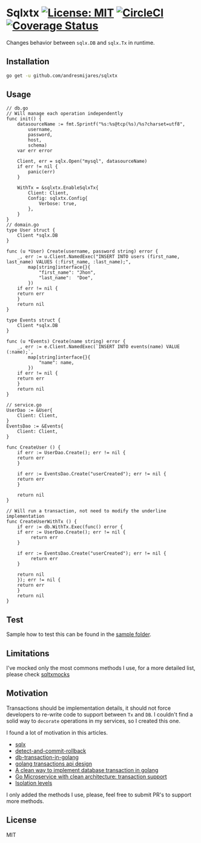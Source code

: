 # Sqlxtx [![License: MIT](https://img.shields.io/badge/License-MIT-yellow.svg)](https://opensource.org/licenses/MIT) [![CircleCI](https://circleci.com/gh/andresmijares/sqlxtx.svg?style=svg)](https://circleci.com/gh/andresmijares/sqlxtx) [![Coverage Status](https://coveralls.io/repos/github/andresmijares/sqlxtx/badge.svg?branch=main)](https://coveralls.io/github/andresmijares/sqlxtx?branch=main)

Changes behavior between `sqlx.DB` and `sqlx.Tx` in runtime.

## Installation 
```bash
go get -u github.com/andresmijares/sqlxtx
```

## Usage
```golang
// db.go
// Will manage each operation independently 
func init() {
    datasourceName := fmt.Sprintf("%s:%s@tcp(%s)/%s?charset=utf8",
		username,
		password,
		host,
		schema)
	var err error

	Client, err = sqlx.Open("mysql", datasourceName)
	if err != nil {
		panic(err)
	}

	WithTx = &sqlxtx.EnableSqlxTx{
		Client: Client,
		Config: sqlxtx.Config{
			Verbose: true,
		},
	}
}
// domain.go
type User struct {
	Client *sqlx.DB
}

func (u *User) Create(username, password string) error {
    _, err := u.Client.NamedExec("INSERT INTO users (first_name, last_name) VALUES (:first_name, :last_name);",
		map[string]interface{}{
			"first_name": "Jhon",
			"last_name":  "Doe",
		})
    if err != nil {
	return err
    }
    return nil
}

type Events struct {
	Client *sqlx.DB
}

func (u *Events) Create(name string) error {
    _, err := e.Client.NamedExec(`INSERT INTO events(name) VALUE (:name);`,
		map[string]interface{}{
			"name": name,
		})
    if err != nil {
	return err
    }
    return nil
}

// service.go
UserDao := &User{
	Client: Client,
}
EventsDao := &Events{
	Client: Client,
}

func CreateUser () {
    if err := UserDao.Create(); err != nil {
	return err
    }

    if err := EventsDao.Create("userCreated"); err != nil {
	return err
    }

    return nil
}

// Will run a transaction, not need to modify the underline implementation
func CreateUserWithTx () {
    if err := db.WithTx.Exec(func() error {
	if err := UserDao.Create(); err != nil {
	     return err
	}

	if err := EventsDao.Create("userCreated"); err != nil {
	     return err
	}

	return nil
    }); err != nil {
	return err
    }
    return nil
}
```

## Test
Sample how to test this can be found in the [sample folder](./sample/sample.**go**).

## Limitations
I've mocked only the most commons methods I use, for a more detailed list, please check [sqltxmocks](./sqlxtxmocks.go)

## Motivation
Transactions should be implementation details, it should not force developers to re-write code to support between `Tx` and `DB`. I couldn't find a solid way to `decorate` operations in my services, so I created this one.

I found a lot of motivation in this articles.

 * [sqlx](https://github.com/jmoiron/sqlx)
 * [detect-and-commit-rollback](https://stackoverflow.com/questions/16184238/database-sql-tx-detecting-commit-or-rollback/23502629#23502629)
 * [db-transaction-in-golang](https://stackoverflow.com/questions/26593867/db-transaction-in-golang)
 * [golang transactions api design](https://stackoverflow.com/questions/51912841/golang-transactional-api-design)
 * [A clean way to implement database transaction in golang](https://dev.to/techschoolguru/a-clean-way-to-implement-database-transaction-in-golang-2ba)
 * [Go Microservice with clean architecture: transaction support](https://medium.com/@jfeng45/go-microservice-with-clean-architecture-transaction-support-61eb0f886a36)
 * [Isolation levels](https://github.com/launchbadge/sqlx/issues/481)

I only added the methods I use, please, feel free to submit PR's to support more methods.

## License
MIT

